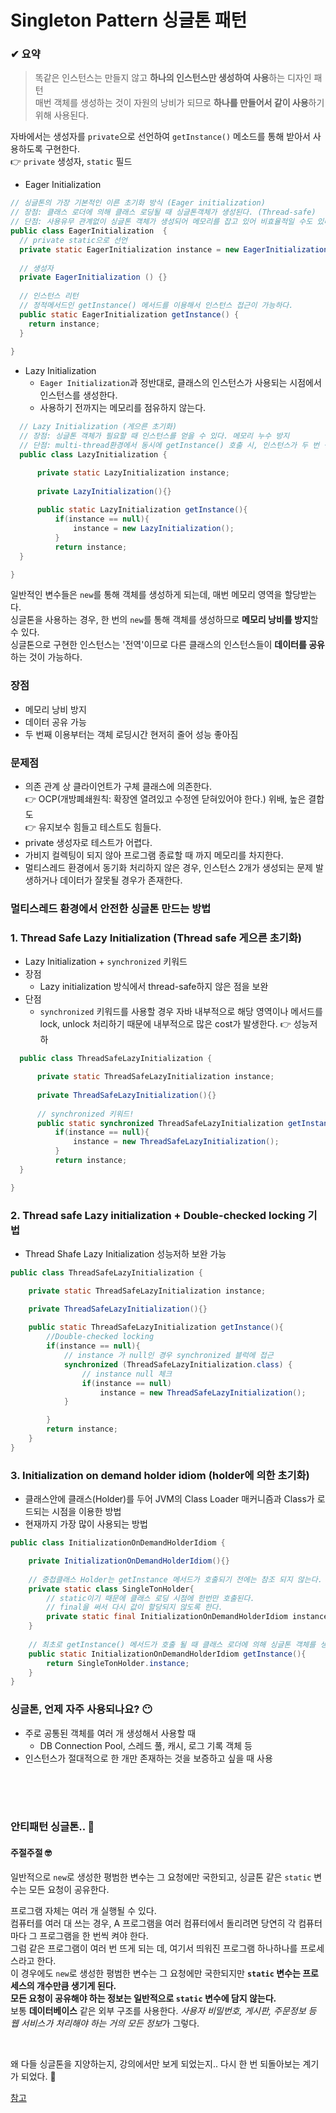 
# Singleton Pattern 싱글톤 패턴

### ✔ 요약
> 똑같은 인스턴스는 만들지 않고 **하나의 인스턴스만 생성하여 사용**하는 디자인 패턴  
> 매번 객체를 생성하는 것이 자원의 낭비가 되므로 **하나를 만들어서 같이 사용**하기 위해 사용된다.  
 

자바에서는 생성자를 `private`으로 선언하여 `getInstance()` 메소드를 통해 받아서 사용하도록 구현한다.  
👉 `private` 생성자, `static` 필드

* Eager Initialization
``` java
// 싱글톤의 가장 기본적인 이른 초기화 방식 (Eager initialization)
// 장점: 클래스 로더에 의해 클래스 로딩될 때 싱글톤객체가 생성된다. (Thread-safe)
// 단점: 사용유무 관계없이 싱글톤 객체가 생성되어 메모리를 잡고 있어 비효율적일 수도 있다.  
public class EagerInitialization  {
  // private static으로 선언
  private static EagerInitialization instance = new EagerInitialization ();
  
  // 생성자
  private EagerInitialization () {}
  
  // 인스턴스 리턴
  // 정적메서드인 getInstance() 메서드를 이용해서 인스턴스 접근이 가능하다.
  public static EagerInitialization getInstance() {
    return instance;
  }
  
}
```
* Lazy Initialization
  * `Eager Initialization`과 정반대로, 클래스의 인스턴스가 사용되는 시점에서 인스턴스를 생성한다.
  * 사용하기 전까지는 메모리를 점유하지 않는다.
``` java
  // Lazy Initialization (게으른 초기화)
  // 장점: 싱글톤 객체가 필요할 때 인스턴스를 얻을 수 있다. 메모리 누수 방지
  // 단점: multi-thread환경에서 동시에 getInstance() 호출 시, 인스턴스가 두 번 생성된다.
  public class LazyInitialization {

      private static LazyInitialization instance;
  
      private LazyInitialization(){}
      
      public static LazyInitialization getInstance(){
          if(instance == null){
              instance = new LazyInitialization();
          }
          return instance;
  }

}
```

일반적인 변수들은 `new`를 통해 객체를 생성하게 되는데, 매번 메모리 영역을 할당받는다.  
싱글톤을 사용하는 경우, 한 번의 `new`를 통해 객체를 생성하므로 **메모리 낭비를 방지**할 수 있다.  
싱글톤으로 구현한 인스턴스는 '전역'이므로 다른 클래스의 인스턴스들이 **데이터를 공유**하는 것이 가능하다.  

### 장점
* 메모리 낭비 방지
* 데이터 공유 가능
* 두 번째 이용부터는 객체 로딩시간 현저히 줄어 성능 좋아짐

### 문제점
* 의존 관계 상 클라이언트가 구체 클래스에 의존한다.    
👉 OCP(개방폐쇄원칙: 확장엔 열려있고 수정엔 닫혀있어야 한다.) 위배, 높은 결합도   
👉 유지보수 힘들고 테스트도 힘들다.  
* private 생성자로 테스트가 어렵다.
* 가비지 컬렉팅이 되지 않아 프로그램 종료할 때 까지 메모리를 차지한다.  
* 멀티스레드 환경에서 동기화 처리하지 않은 경우, 인스턴스 2개가 생성되는 문제 발생하거나 데이터가 잘못될 경우가 존재한다.

### 멀티스레드 환경에서 안전한 싱글톤 만드는 방법
### 1. Thread Safe Lazy Initialization (Thread safe 게으른 초기화)
* Lazy Initialization + `synchronized` 키워드
* 장점
  * Lazy initialization 방식에서 thread-safe하지 않은 점을 보완
* 단점
  * `synchronized` 키워드를 사용할 경우 자바 내부적으로 해당 영역이나 메서드를 lock, unlock 처리하기 때문에 
  내부적으로 많은 cost가 발생한다. 👉 성능저하


``` java
  public class ThreadSafeLazyInitialization {

      private static ThreadSafeLazyInitialization instance;
  
      private ThreadSafeLazyInitialization(){}
      
      // synchronized 키워드!
      public static synchronized ThreadSafeLazyInitialization getInstance(){
          if(instance == null){
              instance = new ThreadSafeLazyInitialization();
          }
          return instance;
  }

}
  ```
### 2. Thread safe Lazy initialization + Double-checked locking 기법
* Thread Shafe Lazy Initialization 성능저하 보완 가능
``` java
public class ThreadSafeLazyInitialization {

	private static ThreadSafeLazyInitialization instance;

	private ThreadSafeLazyInitialization(){}
	
	public static ThreadSafeLazyInitialization getInstance(){
		//Double-checked locking
		if(instance == null){
		    // instance 가 null인 경우 synchronized 블럭에 접근
			synchronized (ThreadSafeLazyInitialization.class) {
			    // instance null 체크
				if(instance == null)
					instance = new ThreadSafeLazyInitialization();
			}

		}
		return instance;
	}
}
```
### 3. Initialization on demand holder idiom (holder에 의한 초기화)
* 클래스안에 클래스(Holder)를 두어 JVM의 Class Loader 매커니즘과 Class가 로드되는 시점을 이용한 방법
* 현재까지 가장 많이 사용되는 방법
``` java
public class InitializationOnDemandHolderIdiom {

	private InitializationOnDemandHolderIdiom(){}
	
	// 중첩클래스 Holder는 getInstance 메서드가 호출되기 전에는 참조 되지 않는다.
	private static class SingleTonHolder{
	    // static이기 때문에 클래스 로딩 시점에 한번만 호출된다.
	    // final을 써서 다시 값이 할당되지 않도록 한다.
		private static final InitializationOnDemandHolderIdiom instance = new InitializationOnDemandHolderIdiom();
	}
	
	// 최초로 getInstance() 메서드가 호출 될 때 클래스 로더에 의해 싱글톤 객체를 생성하여 리턴한다.
	public static InitializationOnDemandHolderIdiom getInstance(){
		return SingleTonHolder.instance;
	}
}
```


### 싱글톤, 언제 자주 사용되나요? 😶
* 주로 공통된 객체를 여러 개 생성해서 사용할 때  
  * DB Connection Pool, 스레드 풀, 캐시, 로그 기록 객체 등
* 인스턴스가 절대적으로 한 개만 존재하는 것을 보증하고 싶을 때 사용

<br/><br/><br/>

### 안티패턴 싱글톤.. 💭
#### 주절주절 🤓

일반적으로 `new`로 생성한 평범한 변수는 그 요청에만 국한되고, 싱글톤 같은 `static` 변수는 모든 요청이 공유한다.  


프로그램 자체는 여러 개 실행될 수 있다.   
컴퓨터를 여러 대 쓰는 경우, A 프로그램을 여러 컴퓨터에서 돌리려면 당연히 각 컴퓨터마다 그 프로그램을 한 번씩 켜야 한다.  
그럼 같은 프로그램이 여러 번 뜨게 되는 데, 여기서 띄워진 프로그램 하나하나를 프로세스라고 한다.  
이 경우에도 `new`로 생성한 평범한 변수는 그 요청에만 국한되지만 **`static` 변수는 프로세스의 개수만큼 생기게 된다.**  
**모든 요청이 공유해야 하는 정보는 일반적으로 `static` 변수에 담지 않는다.**  
보통 **데이터베이스** 같은 외부 구조를 사용한다. *사용자 비밀번호, 게시판, 주문정보 등 웹 서비스가 처리해야 하는 거의 모든 정보*가 그렇다.  

<br/>

왜 다들 싱글톤을 지양하는지, 강의에서만 보게 되었는지.. 다시 한 번 되돌아보는 계기가 되었다. 🙂


[참고](https://limkydev.tistory.com/67)